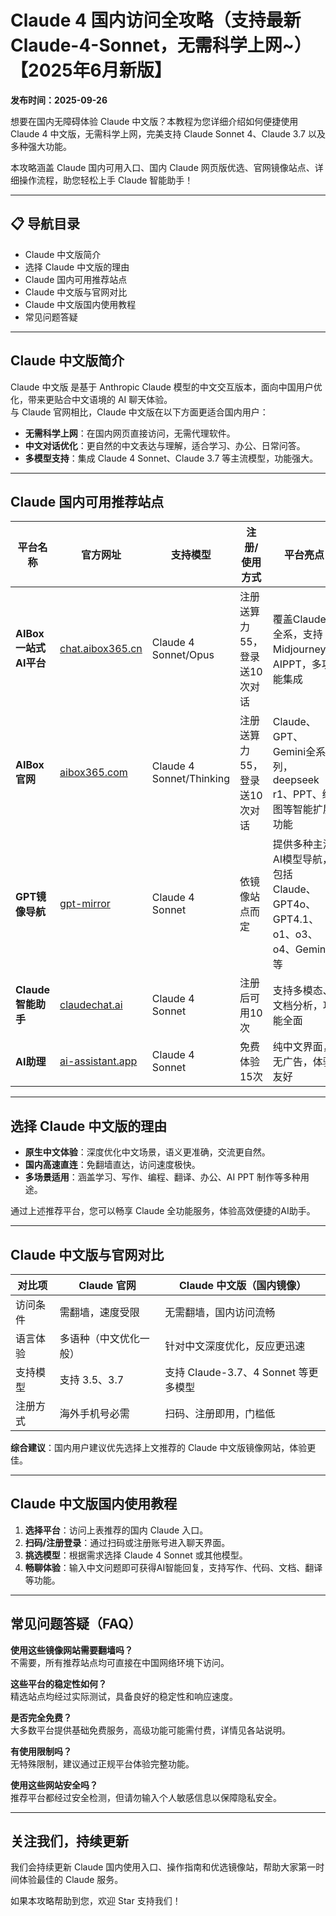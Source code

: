 # Claude 4 国内访问全攻略（支持最新 Claude-4-Sonnet，无需科学上网~）【2025年6月新版】

**发布时间：2025-09-26**

想要在国内无障碍体验 Claude 中文版？本教程为您详细介绍如何便捷使用 Claude 4 中文版，无需科学上网，完美支持 Claude Sonnet 4、Claude 3.7 以及多种强大功能。

本攻略涵盖 Claude 国内可用入口、国内 Claude 网页版优选、官网镜像站点、详细操作流程，助您轻松上手 Claude 智能助手！

---

## 📋 导航目录
- Claude 中文版简介
- 选择 Claude 中文版的理由
- Claude 国内可用推荐站点
- Claude 中文版与官网对比
- Claude 中文版国内使用教程
- 常见问题答疑

---

## Claude 中文版简介

Claude 中文版 是基于 Anthropic Claude 模型的中文交互版本，面向中国用户优化，带来更贴合中文语境的 AI 聊天体验。  
与 Claude 官网相比，Claude 中文版在以下方面更适合国内用户：

- **无需科学上网**：在国内网页直接访问，无需代理软件。
- **中文对话优化**：更自然的中文表达与理解，适合学习、办公、日常问答。
- **多模型支持**：集成 Claude 4 Sonnet、Claude 3.7 等主流模型，功能强大。

---

## Claude 国内可用推荐站点

| 平台名称             | 官方网址                                                                 | 支持模型                  | 注册/使用方式                         | 平台亮点                                                                                 |
| -------------------- | ----------------------------------------------------------------------- | ------------------------- | -------------------------------------- | ---------------------------------------------------------------------------------------- |
| **AIBox 一站式AI平台** | [chat.aibox365.cn](https://chat.aibox365.cn/)                       | Claude 4 Sonnet/Opus      | 注册送算力55，登录送10次对话           | 覆盖Claude全系，支持Midjourney、AIPPT，多功能集成                                        |
| **AIBox官网**          | [aibox365.com](https://aibox365.com/)                               | Claude 4 Sonnet/Thinking  | 注册送算力55，登录送10次对话           | Claude、GPT、Gemini全系列，deepseek r1、PPT、绘图等智能扩展功能                          |
| **GPT镜像导航**        | [gpt-mirror](https://chinese-chatgpt-mirrors.github.io/gpt-mirror/) | Claude 4 Sonnet           | 依镜像站点而定                         | 提供多种主流AI模型导航，包括Claude、GPT4o、GPT4.1、o1、o3、o4、Gemini等                  |
| **Claude智能助手**     | [claudechat.ai](https://claudechat.ai/)                             | Claude 4 Sonnet           | 注册后可用10次                         | 支持多模态、文档分析，功能全面                                                           |
| **AI助理**             | [ai-assistant.app](https://ai-assistant.app/)                       | Claude 4 Sonnet           | 免费体验15次                           | 纯中文界面，无广告，体验友好                                                             |

---

## 选择 Claude 中文版的理由

- **原生中文体验**：深度优化中文场景，语义更准确，交流更自然。
- **国内高速直连**：免翻墙直达，访问速度极快。
- **多场景适用**：涵盖学习、写作、编程、翻译、办公、AI PPT 制作等多种用途。

通过上述推荐平台，您可以畅享 Claude 全功能服务，体验高效便捷的AI助手。

---

## Claude 中文版与官网对比

| 对比项       | Claude 官网           | Claude 中文版（国内镜像）           |
| ------------ | -------------------- | ----------------------------------- |
| 访问条件     | 需翻墙，速度受限     | 无需翻墙，国内访问流畅               |
| 语言体验     | 多语种（中文优化一般）| 针对中文深度优化，反应更迅速         |
| 支持模型     | 支持 3.5、3.7        | 支持 Claude-3.7、4 Sonnet 等更多模型 |
| 注册方式     | 海外手机号必需        | 扫码、注册即用，门槛低               |

**综合建议**：国内用户建议优先选择上文推荐的 Claude 中文版镜像网站，体验更佳。

---

## Claude 中文版国内使用教程

1. **选择平台**：访问上表推荐的国内 Claude 入口。
2. **扫码/注册登录**：通过扫码或注册账号进入聊天界面。
3. **挑选模型**：根据需求选择 Claude 4 Sonnet 或其他模型。
4. **畅聊体验**：输入中文问题即可获得AI智能回复，支持写作、代码、文档、翻译等功能。

---

## 常见问题答疑（FAQ）

**使用这些镜像网站需要翻墙吗？**  
不需要，所有推荐站点均可直接在中国网络环境下访问。

**这些平台的稳定性如何？**  
精选站点均经过实际测试，具备良好的稳定性和响应速度。

**是否完全免费？**  
大多数平台提供基础免费服务，高级功能可能需付费，详情见各站说明。

**有使用限制吗？**  
无特殊限制，建议通过正规平台体验完整功能。

**使用这些网站安全吗？**  
推荐平台都经过安全检测，但请勿输入个人敏感信息以保障隐私安全。

---

## 关注我们，持续更新

我们会持续更新 Claude 国内使用入口、操作指南和优选镜像站，帮助大家第一时间体验最佳的 Claude 服务。

如果本攻略帮助到您，欢迎 Star 支持我们！

